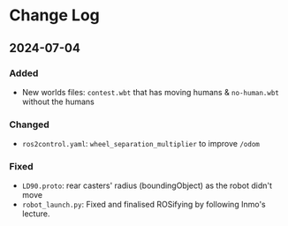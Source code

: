
# Change Log
 
## 2024-07-04
  
### Added
- New worlds files: `contest.wbt` that has moving humans & `no-human.wbt` without the humans

### Changed
- `ros2control.yaml`: `wheel_separation_multiplier` to improve `/odom`
 
### Fixed
- `LD90.proto`: rear casters' radius (boundingObject) as the robot didn't move
- `robot_launch.py`: Fixed and finalised ROSifying by following Inmo's lecture. 